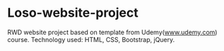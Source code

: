 # Loso-website-project
RWD website project based on template from Udemy(www.udemy.com) course. Technology used: HTML, CSS, Bootstrap, jQuery.
